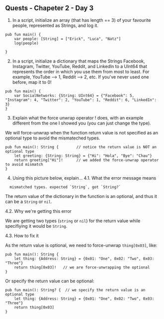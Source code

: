 Quests - Chapeter 2 - Day 3
------

1. In a script, initialize an array (that has length == 3) of your favourite people, represented as Strings, and log it.

```
pub fun main() { 
    var people: [String] = ["Erick", "Luca", "Natz"]
    log(people)

}
```

2. In a script, initialize a dictionary that maps the Strings Facebook, Instagram, Twitter, YouTube, Reddit, and LinkedIn to a UInt64 that represents the order in which you use them from most to least. For example, YouTube --> 1, Reddit --> 2, etc. If you've never used one before, map it to 0!
    

```
pub fun main() {
    var SocialNetworks: {String: UInt64} = {"Facebook": 5, "Instagram": 4, "Twitter": 2, "YouTube": 1, "Reddit": 6, "LinkedIn": 3}
}
```

3. Explain what the force unwrap operator ! does, with an example different from the one I showed you (you can just change the type).

We will force-unwrap when the function return value is not specified as an optional type to avoid the mismateched types.

```
pub fun main(): String {        // notice the return value is NOT an optional type
    let greeting: {String: String} = {"Hi": "Hola", "Bye": "Chau"}
    return greeting["Hi"]!      // we added the force-unwrap operator to avoid mismatch
}
```

4. Using this picture below, explain...
  4.1. What the error message means

```
  mismatched types. expected `String`, got `String?` 
```

The return value of the dictionary in the function is an optional, and thus it can be a `String` or `nil`.

  4.2. Why we're getting this error

We are getting two types (`string` or `nil`) for the return value while specifiying it would be `String`. 

  4.3. How to fix it

As the return value is optional, we need to force-unwrap `thing[0x03]`, like:

```
pub fun main(): String {
    let thing: {Address: String} = {0x01: "One", 0x02: "Two", 0x03: "Three"}
    return thing[0x03]!   // we are force-unwrapping the optional
}
```

Or specify the return value can be optional:


```
pub fun main(): String? {  // we specify the return value is an optional type
    let thing: {Address: String} = {0x01: "One", 0x02: "Two", 0x03: "Three"}
    return thing[0x03]
}
```


